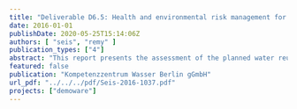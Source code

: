 ```yaml
---
title: "Deliverable D6.5: Health and environmental risk management for the operation of the greenfield demo site"
date: 2016-01-01
publishDate: 2020-05-25T15:14:06Z
authors: [ "seis", "remy" ]
publication_types: ["4"]
abstract: "This report presents the assessment of the planned water reuse scheme at Le Jaunay reservoir (Vendée) in its potential risks for human health and ecosystems, and also in its overall environmental impacts. Methods of risk assessment (quantitative microbial and chemical risk assessment) and Life Cycle Assessment are used to characterize the potential hazards associated with the use of reclaimed water, but also the environmental benefits compared to other options for additional drinking water supply. The assessments show that water reuse can be operated without unacceptable risks for humans and the environment, and that it is competitive to other options of water supply in its energy demand and greenhouse gas emissions. Data quality should be improved in a demonstrator phase to validate the outcomes of this first assessment."
featured: false
publication: "Kompetenzzentrum Wasser Berlin gGmbH"
url_pdf: "../../../pdf/Seis-2016-1037.pdf"
projects: ["demoware"]
---
```


